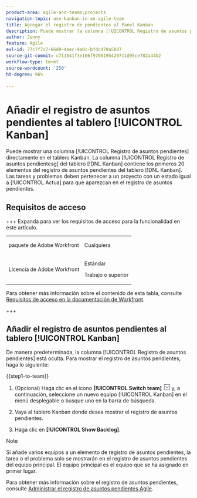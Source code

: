 ```yaml
---
product-area: agile-and-teams;projects
navigation-topic: use-kanban-in-an-agile-team
title: Agregar el registro de pendientes al Panel Kanban
description: Puede mostrar la columna [!UICONTROL Registro de asuntos pendientes] directamente en el tablero Kanban. La columna [!UICONTROL Registro de asuntos pendientes] del tablero  [!DNL Kanban]  contiene los primeros 20 elementos del registro de asuntos pendientes del tablero  [!DNL Kanban] . Las tareas y problemas deben pertenecer a un proyecto con un estado igual a Actual para que aparezca en el registro de asuntos pendientes.
author: Jenny
feature: Agile
exl-id: 77c7f7c7-66d9-4aec-9a0c-bfdc470a58d7
source-git-commit: c711541f3e166f9700195420711d95ce782a44b2
workflow-type: tm+mt
source-wordcount: '250'
ht-degree: 96%

---
```


# Añadir el registro de asuntos pendientes al tablero [!UICONTROL Kanban]

Puede mostrar una columna [!UICONTROL Registro de asuntos pendientes] directamente en el tablero Kanban. La columna [!UICONTROL Registro de asuntos pendientesg] del tablero [!DNL Kanban] contiene los primeros 20 elementos del registro de asuntos pendientes del tablero [!DNL Kanban]. Las tareas y problemas deben pertenecer a un proyecto con un estado igual a [!UICONTROL Actua] para que aparezcan en el registro de asuntos pendientes.

## Requisitos de acceso

+++ Expanda para ver los requisitos de acceso para la funcionalidad en este artículo.

<table style="table-layout:auto"> 
 <col> 
 </col> 
 <col> 
 </col> 
 <tbody> 
  <tr> 
   <td role="rowheader">paquete de Adobe Workfront</td> 
   <td> <p>Cualquiera</p> </td> 
  </tr> 
  <tr> 
   <td role="rowheader">Licencia de Adobe Workfront</td> 
   <td> <p>Estándar</p> 
   <p>Trabajo o superior</p> </td> 
  </tr>
 </tbody> 
</table>

Para obtener más información sobre el contenido de esta tabla, consulte [Requisitos de acceso en la documentación de Workfront](/help/quicksilver/administration-and-setup/add-users/access-levels-and-object-permissions/access-level-requirements-in-documentation.md).

+++

## Añadir el registro de asuntos pendientes al tablero [!UICONTROL Kanban]

De manera predeterminada, la columna [!UICONTROL Registro de asuntos pendientes] está oculta. Para mostrar el registro de asuntos pendientes, haga lo siguiente:

{{step1-to-team}}

1. (Opcional) Haga clic en el icono **[!UICONTROL Switch team]** ![Switch team](assets/switch-team-icon.png) y, a continuación, seleccione un nuevo equipo [!UICONTROL Kanban] en el menú desplegable o busque uno en la barra de búsqueda.

1. Vaya al tablero Kanban donde desea mostrar el registro de asuntos pendientes.
1. Haga clic en **[!UICONTROL Show Backlog]**.

>[!NOTE]
>
>Si añade varios equipos a un elemento de registro de asuntos pendientes, la tarea o el problema solo se mostrarán en el registro de asuntos pendientes del equipo principal. El equipo principal es el equipo que se ha asignado en primer lugar.

Para obtener más información sobre el registro de asuntos pendientes, consulte [Administrar el registro de asuntos pendientes Agile](../../agile/work-in-an-agile-environment/manage-the-agile-backlog.md).
